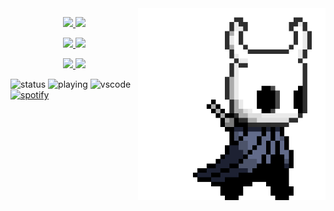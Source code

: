   <img align="right" width="300" src="https://raw.githubusercontent.com/TanZng/TanZng/master/assets/hollor_knight3.gif" alt="avatar">
  <p align="center">
 <a href="https://skillicons.dev">
		<img src="https://skillicons.dev/icons?i=java" />
	        <img src="https://skillicons.dev/icons?i=lua" />
	</a>
</p>

  <p align="center">
 <a href="https://skillicons.dev">
		<img src="https://skillicons.dev/icons?i=mysql" />
	        <img src="https://skillicons.dev/icons?i=mongodb" />
	</a>
</p>

  <p align="center">
 <a href="https://skillicons.dev">
		<img src="https://skillicons.dev/icons?i=sqlite" />
	        <img src="https://skillicons.dev/icons?i=intellij" />
	</a>
</p>

![status](https://nocache.advaith.workers.dev?url=https://img.shields.io/endpoint?url=https://dev.discordprofiles.me/api/badge/status/712820687315927081?simple=true)
![playing](https://nocache.advaith.workers.dev?url=https://img.shields.io/endpoint?url=https://dev.discordprofiles.me/api/badge/playing/276544649148235776)
![vscode](https://nocache.advaith.workers.dev?url=https://img.shields.io/endpoint?url=https://dev.discordprofiles.me/api/badge/vscode/276544649148235776)
[![spotify](https://nocache.advaith.workers.dev?url=https://img.shields.io/endpoint?url=https://dev.discordprofiles.me/api/badge/spotify/276544649148235776)](https://dev.discordprofiles.me/openspotify/276544649148235776)
